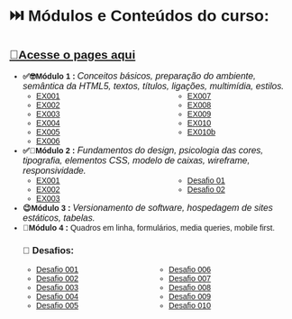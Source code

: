 <div style= "font-family: 'Montserrat', sans-serif;">
<h1>⏭️ Módulos e Conteúdos do curso:</h1>
<h2> <A href="https://arawns1.github.io/Curso-HTML-5-CSS3
/"> 🔗Acesse o pages aqui</A> </h2>
<!-- UL DE MÓDULOS -->
   <ul>
      <!-- MOD 1-->
      <li><b>✅🤓Módulo 1 : <span class ="textos" style="font-weight: 300; font-style: italic; font-size: 16px">Conceitos básicos, preparação do ambiente, semântica da HTML5, textos, títulos, ligações, multimídia, estilos.</span></b>
         <ul style="columns: 2; column-gap: 80px;">
            <li> <a href="https://arawns1.github.io/Curso-HTML-5-CSS3/exercicios/mod.%2001/001/index.html"> EX001 </a></li>
            <li> <a href="https://arawns1.github.io/Curso-HTML-5-CSS3/exercicios/mod.%2001/002/index.html"> EX002 </a></li>
            <li> <a href="https://arawns1.github.io/Curso-HTML-5-CSS3/exercicios/mod.%2001/003/index.html"> EX003 </a></li>
            <li> <a href="https://arawns1.github.io/Curso-HTML-5-CSS3/exercicios/mod.%2001/004/index.html"> EX004 </a></li>
            <li> <a href="https://arawns1.github.io/Curso-HTML-5-CSS3/exercicios/mod.%2001/006/index.html"> EX005 </a></li>
            <li> <a href="https://arawns1.github.io/Curso-HTML-5-CSS3/exercicios/mod.%2001/007/index.html"> EX006 </a></li>
            <li> <a href="https://arawns1.github.io/Curso-HTML-5-CSS3/exercicios/mod.%2001/009/index.html"> EX007 </a></li>
            <li> <a href="https://arawns1.github.io/Curso-HTML-5-CSS3/exercicios/mod.%2001/010/index.html"> EX008 </a></li>
            <li> <a href="https://arawns1.github.io/Curso-HTML-5-CSS3/exercicios/mod.%2001/010b/index.html"> EX009 </a></li>
            <li> <a href="https://arawns1.github.io/Curso-HTML-5-CSS3/exercicios/mod.%2001/011/index.html"> EX010 </a></li>
            <li> <a href="https://arawns1.github.io/Curso-HTML-5-CSS3/exercicios/mod.%2001/011b/index.html"> EX010b </a></li>
         </ul>
      </li>
 <!--fim MOD 1 -->
<!-- MOD 2-->
      <li><b>✅🧐Módulo 2 :</b><span style="font-weight: 300; font-style: italic; font-size: 16px"> Fundamentos do design, psicologia das cores, tipografia, elementos CSS, modelo de caixas, wireframe, responsividade.</span>
         <ul style="columns: 2; column-gap: 80px;">
            <li><a href="https://arawns1.github.io/Curso-HTML-5-CSS3
/exercicios/mod.%2002/ex001/index.html">EX001</a></li>
            <li><a href="https://arawns1.github.io/Curso-HTML-5-CSS3/exercicios/mod.%2002/ex002/index.html">EX002</a></li>
            <li><a href="https://arawns1.github.io/Curso-HTML-5-CSS3/exercicios/mod.%2002/ex003/index.html">EX003</a></li>
            <li><a href="https://arawns1.github.io/Curso-HTML-5-CSS3/exercicios/mod.%2002/d001/index.html">Desafio 01</a></li>
            <li><a href="https://arawns1.github.io/Curso-HTML-5-CSS3/exercicios/mod.%2002/d002/index.html">Desafio 02</a></li>
         </ul>
      </li>
<!-- MOD 3-->
<li><b>😉Módulo 3 : </b> <span style ="font-weight: 300; font-style: italic; font-size: 16px"> Versionamento de software, hospedagem de sites estáticos, tabelas.</span></li>
<!-- MOD 4-->
<li><b>🤩Módulo 4 : </b> <span style="font-weight: 300; font-style: italic; font-size: 16px"></span> Quadros em linha, formulários, media queries, mobile first.</span></li>
<!-- MOD 5--
<li><b>😎Módulo 5 : </b> <span style = "font-weight: 300; font-style: italic; font-size: 16px"> Flexbox, Grid Layout, projeto final.</span></li>

</ul> 
<!-- FIM UL DE MÓDULOS -->
<!-- DESAFIOS -->
<h3> 🦾 Desafios:</h3>
<ul style="columns: 2;">
   <li><a href="https://arawns1.github.io/Curso-HTML-5-CSS3/desafios/d001/index.html"> Desafio 001 </a></li>
   <li><a href="https://arawns1.github.io/Curso-HTML-5-CSS3/desafios/d002/index.html"> Desafio 002 </a></li>
   <li><a href="https://arawns1.github.io/Curso-HTML-5-CSS3/desafios/d003/index.html"> Desafio 003 </a></li>
   <li><a href="https://arawns1.github.io/Curso-HTML-5-CSS3/desafios/d004/index.html"> Desafio 004 </a></li>
   <li><a href="https://arawns1.github.io/Curso-HTML-5-CSS3/desafios/d005/index.html"> Desafio 005</a></li>
   <li><a href="https://arawns1.github.io/Curso-HTML-5-CSS3/desafios/d006/index.html"> Desafio 006 </a></li>
   <li><a href="https://arawns1.github.io/Curso-HTML-5-CSS3/desafios/d007/index.html"> Desafio 007 </a></li>
   <li><a href="https://arawns1.github.io/Curso-HTML-5-CSS3/desafios/d008/index.html"> Desafio 008 </a></li>
   <li><a href="https://arawns1.github.io/Curso-HTML-5-CSS3/desafios/d009/index.html"> Desafio 009 </a></li>
   <li><a href="https://arawns1.github.io/Curso-HTML-5-CSS3/desafios/d010/index.html"> Desafio 010 </a></li>
</ul>
<!-- FIM UL DESAFIOS -->
</div>
